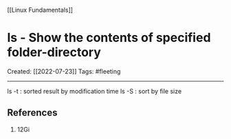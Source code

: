 [[Linux Fundamentals]]

# ls - Show the contents of specified folder-directory
Created:  [[2022-07-23]]
Tags: #fleeting 

---
ls -t : sorted result by modification time 
ls -S : sort by file size












## References
1. 12Gi